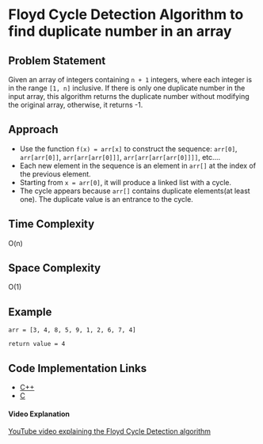 # Floyd Cycle Detection Algorithm to find duplicate number in an array

## Problem Statement

Given an array of integers containing `n + 1` integers, where each integer is in the range `[1, n]` inclusive. If there is only one duplicate number in the input array, this algorithm returns the duplicate number without modifying the original array, otherwise, it returns -1.

## Approach

- Use the function `f(x) = arr[x]` to construct the sequence: 
`arr[0]`, `arr[arr[0]]`, `arr[arr[arr[0]]]`, `arr[arr[arr[arr[0]]]]`, etc....
- Each new element in the sequence is an element in `arr[]` at the index of the previous element.
- Starting from `x = arr[0]`, it will produce a linked list with a cycle.
- The cycle appears because `arr[]` contains duplicate elements(at least one). The duplicate value is an entrance to the cycle. 

## Time Complexity

O(n)

## Space Complexity

O(1) 

## Example

```
arr = [3, 4, 8, 5, 9, 1, 2, 6, 7, 4]  

return value = 4
```

## Code Implementation Links

- [C++](https://github.com/TheAlgorithms/C-Plus-Plus/blob/master/search/floyd_cycle_detection_algo.cpp)
- [C](https://github.com/TheAlgorithms/C/blob/master/searching/floyd_cycle_detection_algorithm.c)

#### Video Explanation

[YouTube video explaining the Floyd Cycle Detection algorithm](https://www.youtube.com/watch?v=B6smdk7pZ14)
